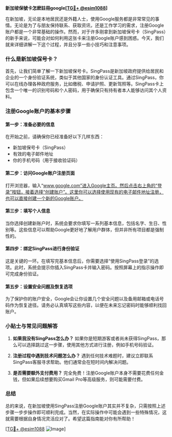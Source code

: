 **新加坡保號卡怎麽註冊google[[TG💪+ @esim1088](https://t.me/s/esim1088)]**

在新加坡，无论是本地居民还是外籍人士，使用Google服务都是非常常见的事情。无论是为了与朋友保持联系、获取资讯，还是工作学习的需求，注册Google账户都是一个非常基础的操作。然而，对于许多刚拿到新加坡保号卡（SingPass）的新手来说，可能会对如何利用这张卡来注册Google账户感到困惑。今天，我们就来详细讲解一下这个过程，并且分享一些小技巧和注意事项。

### 什么是新加坡保号卡？

首先，让我们简单了解一下新加坡保号卡。SingPass是新加坡政府提供给居民和企业的一个身份验证系统，类似于其他国家的身份认证工具。通过SingPass，你可以在线办理各种政府服务，比如缴税、申请护照、更新驾照等。SingPass卡上包含一个唯一的识别号码和个人密码，用于确保只有持有者本人能够访问其个人资料。

### 注册Google账户的基本步骤

#### 第一步：准备必要的信息

在开始之前，请确保你已经准备好以下几样东西：
- 新加坡保号卡（SingPass）
- 有效的电子邮件地址
- 你的手机号码（用于接收验证码）

#### 第二步：访问Google账户注册页面

打开浏览器，输入“www.google.com”进入Google主页。然后点击右上角的“登录”按钮，接着选择“创建账户”。这里你可以选择使用现有的电子邮件地址注册，也可以直接创建一个新的Google账户。

#### 第三步：填写个人信息

当你选择创建新账户时，系统会要求你填写一系列基本信息，包括名字、生日、性别等。这些信息可以帮助Google更好地了解用户群体，但并非所有项目都是强制性的。

#### 第四步：绑定SingPass进行身份验证

这是关键的一环。在填写完基本信息后，你需要选择“使用SingPass登录”的选项。此时，系统会提示你插入SingPass卡并输入密码。按照屏幕上的指示操作即可完成身份验证。

#### 第五步：设置安全问题及恢复选项

为了保护你的账户安全，Google会让你设置几个安全问题以及备用邮箱或电话号码作为恢复途径。请务必认真填写这些内容，以便在未来忘记密码时能够顺利找回账户。

### 小贴士与常见问题解答

1. **如果我没有SingPass怎么办？**
   如果你是短期游客或者尚未获得SingPass，那么可以选择跳过这一步骤，使用其他方式进行注册，例如手机号码验证。

2. **注册过程中遇到技术问题怎么办？**
   遇到任何技术难题时，建议立即联系SingPass客服寻求帮助。他们通常会在短时间内解决问题。

3. **是否需要额外支付费用？**
   完全免费！注册Google账户本身不需要花费任何金钱，但如果后续想要购买Gmail Pro等高级服务，则可能需要付费。

### 总结

总的来说，在新加坡使用SingPass注册Google账户其实并不复杂，只需按照上述步骤一步步操作即可顺利完成。当然，在实际操作中可能会遇到一些特殊情况，这就需要根据自身情况灵活应对了。希望这篇指南能对你有所帮助！

[[TG💪+ @esim1088](https://t.me/s/esim1088) ![Image](https://i.postimg.cc/4NQfJmqS/Snipaste-2025-05-13-00-14-12.png)]